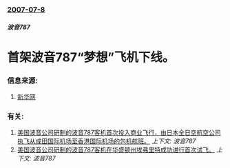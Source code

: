 ### [2007-07-8](/news/2007/07/8/index.md)

##### 波音787
# 首架波音787“梦想”飞机下线。




### 信息来源:

1. [新华网](http://news.xinhuanet.com/world/2007-07/09/content_6348522.htm)

### 有关:

1. [美国波音公司研制的波音787客机首次投入商业飞行，由日本全日空航空公司执飞从成田国际机场至香港国际机场的包机航班。](/news/2011/10/23/美国波音公司研制的波音787客机首次投入商业飞行-由日本全日空航空公司执飞从成田国际机场至香港国际机场的包机航班.md) _上下文: 波音787_
2. [美国波音公司研制的波音787客机在华盛顿州埃弗里特成功进行首次试飞。](/news/2009/12/15/美国波音公司研制的波音787客机在华盛顿州埃弗里特成功进行首次试飞.md) _上下文: 波音787_
